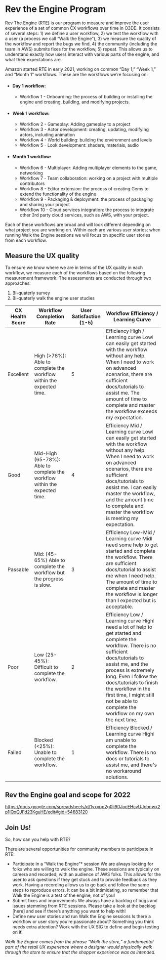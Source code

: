 # Rev the Engine Program

Rev The Engine (RTE) is our program to measure and improve the user experience of a set of common CX workflows over time in O3DE. It consists of several steps: 1) we define a user workflow, 2) we test the workflow with a user (a process we call “Walk the Engine”), 3) we measure the quality of the workflow and report the bugs we find, 4) the community (including the team in AWS) submits fixes for the workflow, 5) repeat. This allows us to understand exactly how users interact with various parts of the engine, and what their expectations are. 

Amazon started RTE in early 2021, working on common “Day 1,” “Week 1,” and “Month 1” workflows. These are the workflows we’re focusing on:

* #### Day 1 workflow:

  * Workflow 1 - Onboarding: the process of building or installing the engine and creating, building, and modifying projects. 

* #### Week 1 workflow:
  * Workflow 2 - Gameplay: Adding gameplay to a project
  * Workflow 3 - Actor development: creating, updating, modifying actors, including animation
  * Workflow 4 - World building: building the environment and levels
  * Workflow 5 - Look development: shaders, materials, audio

* #### Month 1 workflow:
  * Workflow 6 - Multiplayer: Adding multiplayer elements to the game, networking
  * Workflow 7 - Team collaboration: working on a project with multiple contributors
  * Workflow 8 - Editor extension: the process of creating Gems to extend the functionality of the engine
  * Workflow 9 - Packaging & deployment: the process of packaging and sharing your project
  * Workflow 10 - Cloud services integration: the process to integrate other 3rd party cloud services, such as AWS, with your project.

Each of these workflows are broad and will look different depending on what project you are working on. Within each are various user stories; when running Walk the Engine sessions we will focus on specific user stories from each workflow.


## Measure the UX quality

To ensure we know where we are in terms of the UX quality in each workflow, we measure each of the workflows based on the following measurement framework. The assessments are conducted through two approaches:
1. Bi-quaterly survey
2. Bi-quaterly walk the engine user studies

| CX Health Score | Workflow Completion Rate | User Satisfaction (1-5) | Workflow Efficiency / Learning Curve | 
| --- | --- | --- | --- |
| Excellent | High (>78%): Able to complete the workflow within the expected time.  | 5 | Efficiency High / Learning curve LowI can easily get started with the workflow without any help. When I need to work on advanced scenarios, there are sufficient docs/tutorials to assist me. The amount of time to complete and master the workflow exceeds my expectation. |
| Good | Mid-High (65-78%): Able to complete the workflow within the expected time. | 4 | Efficiency Mid / Learning curve LowI can easily get started with the workflow without any help. When I need to work on advanced scenarios, there are sufficient docs/tutorials to assist me. I can easily master the workflow, and the amount time to complete and master the workflow is meeting my expectation. |
| Passable | Mid: (45-65%) Able to complete the workflow but the progress is slow. | 3 | Efficiency Low-Mid / Learning curve MidI need some help to get started and complete the workflow. There are sufficient docs/tutorial to assist me when I need help. The amount of time to complete and master the workflow is longer than I expected but is acceptable. |
| Poor | Low (25-45%): Difficult to complete the workflow. | 2 | Efficiency Low / Learning curve HighI need a lot of help to get started and complete the workflow. There is no sufficient docs/tutorials to assist me, and the process is extremely long. Even I follow the docs/tutorials to finish the workflow in the first time, I might still not be able to complete the workflow on my own the next time. |
| Failed | Blocked (<25%): Unable to complete the workflow. | 1 | Efficiency Blocked / Learning curve HighI am unable to complete the workflow. There is no docs or tutorials to assist me, and there's no workaround solutions. |


## Rev the Engine goal and scope for 2022

https://docs.google.com/spreadsheets/d/1vxxpp2g0li90JocEHcvUJobnwx2p1IQxQJFd23KguHE/edit#gid=54683120

## Join Us!

So, how can you help with RTE?

There are several opportunities for community members to participate in RTE:

* Participate in a “Walk the Engine”* session
     We are always looking for folks who are willing to walk the engine. These sessions are typically on camera and recorded, with an audience of AWS folks. This allows for the user to ask questions if they get stuck and to provide feedback as they work. Having a recording allows us to go back and follow the same steps to reproduce errors. It can be a bit intimidating, so remember that Walk the Engine is a test of the engine, not of you!
* Submit fixes and improvements
     We always have a backlog of bugs and issues stemming from RTE sessions. Please take a look at the backlog [here] and see if there’s anything you want to help with!
* Define new user stories and run Walk the Engine sessions
    Is there a workflow or user story you’re passionate about? Something you think needs extra attention? Work with the UX SIG to define and begin testing on it!

*Walk the Engine comes from the phrase “Walk the store,” a fundamental part of the retail UX experience where a designer would physically walk through the store to ensure that the shopper experience was as intended.*